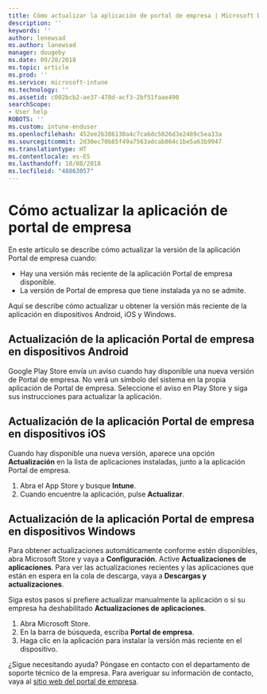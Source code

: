 ```yaml
---
title: Cómo actualizar la aplicación de portal de empresa | Microsoft Docs
description: ''
keywords: ''
author: lenewsad
ms.author: lanewsad
manager: dougeby
ms.date: 09/20/2018
ms.topic: article
ms.prod: ''
ms.service: microsoft-intune
ms.technology: ''
ms.assetid: c002bcb2-ae37-478d-acf3-2bf51faae490
searchScope:
- User help
ROBOTS: ''
ms.custom: intune-enduser
ms.openlocfilehash: 452ee2b386130a4c7ca6dc5026d3e2489c5ea33a
ms.sourcegitcommit: 2d30ec70b85f49a7563adcab864c1be5a63b9947
ms.translationtype: HT
ms.contentlocale: es-ES
ms.lasthandoff: 10/08/2018
ms.locfileid: "48863057"
---
```

# <a name="how-to-update-the-company-portal-app"></a>Cómo actualizar la aplicación de portal de empresa

En este artículo se describe cómo actualizar la versión de la aplicación Portal de empresa cuando:  
* Hay una versión más reciente de la aplicación Portal de empresa disponible.
* La versión de Portal de empresa que tiene instalada ya no se admite.

Aquí se describe cómo actualizar u obtener la versión más reciente de la aplicación en dispositivos Android, iOS y Windows.    

## <a name="update-the-company-portal-app-on-your-android-device"></a>Actualización de la aplicación Portal de empresa en dispositivos Android  

Google Play Store envía un aviso cuando hay disponible una nueva versión de Portal de empresa. No verá un símbolo del sistema en la propia aplicación de Portal de empresa. Seleccione el aviso en Play Store y siga sus instrucciones para actualizar la aplicación. 

## <a name="update-the-company-portal-app-on-your-ios-device"></a>Actualización de la aplicación Portal de empresa en dispositivos iOS  

Cuando hay disponible una nueva versión, aparece una opción **Actualización** en la lista de aplicaciones instaladas, junto a la aplicación Portal de empresa.  

1. Abra el App Store y busque **Intune**.  
2. Cuando encuentre la aplicación, pulse **Actualizar**.  

## <a name="update-the-company-portal-app-on-your-windows-device"></a>Actualización de la aplicación Portal de empresa en dispositivos Windows
Para obtener actualizaciones automáticamente conforme estén disponibles, abra Microsoft Store y vaya a **Configuración**. Active **Actualizaciones de aplicaciones**. Para ver las actualizaciones recientes y las aplicaciones que están en espera en la cola de descarga, vaya a **Descargas y actualizaciones**.  

Siga estos pasos si prefiere actualizar manualmente la aplicación o si su empresa ha deshabilitado **Actualizaciones de aplicaciones**.  
1. Abra Microsoft Store.
2. En la barra de búsqueda, escriba **Portal de empresa**.
3. Haga clic en la aplicación para instalar la versión más reciente en el dispositivo. 


¿Sigue necesitando ayuda? Póngase en contacto con el departamento de soporte técnico de la empresa. Para averiguar su información de contacto, vaya al [sitio web del portal de empresa](https://go.microsoft.com/fwlink/?linkid=2010980).
